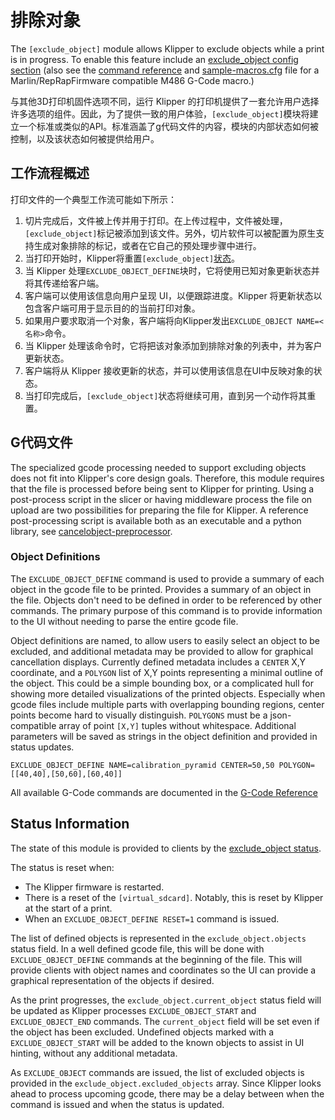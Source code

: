 # 排除对象

The `[exclude_object]` module allows Klipper to exclude objects while a print is in progress. To enable this feature include an [exclude_object config
section](Config_Reference.md#exclude_object) (also see the [command
reference](G-Codes.md#exclude-object) and [sample-macros.cfg](../config/sample-macros.cfg) file for a Marlin/RepRapFirmware compatible M486 G-Code macro.)

与其他3D打印机固件选项不同，运行 Klipper 的打印机提供了一套允许用户选择许多选项的组件。因此，为了提供一致的用户体验，`[exclude_object]`模块将建立一个标准或类似的API。标准涵盖了g代码文件的内容，模块的内部状态如何被控制，以及该状态如何被提供给用户。

## 工作流程概述

打印文件的一个典型工作流可能如下所示：

1. 切片完成后，文件被上传并用于打印。在上传过程中，文件被处理，`[exclude_object]`标记被添加到该文件。另外，切片软件可以被配置为原生支持生成对象排除的标记，或者在它自己的预处理步骤中进行。
1. 当打印开始时，Klipper将重置`[exclude_object]`[状态](Status_Reference.md#exclude_object)。
1. 当 Klipper 处理`EXCLUDE_OBJECT_DEFINE`块时，它将使用已知对象更新状态并将其传递给客户端。
1. 客户端可以使用该信息向用户呈现 UI，以便跟踪进度。Klipper 将更新状态以包含客户端可用于显示目的的当前打印对象。
1. 如果用户要求取消一个对象，客户端将向Klipper发出`EXCLUDE_OBJECT NAME=<名称>`命令。
1. 当 Klipper 处理该命令时，它将把该对象添加到排除对象的列表中，并为客户更新状态。
1. 客户端将从 Klipper 接收更新的状态，并可以使用该信息在UI中反映对象的状态。
1. 当打印完成后，`[exclude_object]`状态将继续可用，直到另一个动作将其重置。

## G代码文件

The specialized gcode processing needed to support excluding objects does not fit into Klipper's core design goals. Therefore, this module requires that the file is processed before being sent to Klipper for printing. Using a post-process script in the slicer or having middleware process the file on upload are two possibilities for preparing the file for Klipper. A reference post-processing script is available both as an executable and a python library, see [cancelobject-preprocessor](https://github.com/kageurufu/cancelobject-preprocessor).

### Object Definitions

The `EXCLUDE_OBJECT_DEFINE` command is used to provide a summary of each object in the gcode file to be printed. Provides a summary of an object in the file. Objects don't need to be defined in order to be referenced by other commands. The primary purpose of this command is to provide information to the UI without needing to parse the entire gcode file.

Object definitions are named, to allow users to easily select an object to be excluded, and additional metadata may be provided to allow for graphical cancellation displays. Currently defined metadata includes a `CENTER` X,Y coordinate, and a `POLYGON` list of X,Y points representing a minimal outline of the object. This could be a simple bounding box, or a complicated hull for showing more detailed visualizations of the printed objects. Especially when gcode files include multiple parts with overlapping bounding regions, center points become hard to visually distinguish. `POLYGONS` must be a json-compatible array of point `[X,Y]` tuples without whitespace. Additional parameters will be saved as strings in the object definition and provided in status updates.

`EXCLUDE_OBJECT_DEFINE NAME=calibration_pyramid CENTER=50,50 POLYGON=[[40,40],[50,60],[60,40]]`

All available G-Code commands are documented in the [G-Code
Reference](./G-Codes.md#excludeobject)

## Status Information

The state of this module is provided to clients by the [exclude_object
status](Status_Reference.md#exclude_object).

The status is reset when:

- The Klipper firmware is restarted.
- There is a reset of the `[virtual_sdcard]`. Notably, this is reset by Klipper at the start of a print.
- When an `EXCLUDE_OBJECT_DEFINE RESET=1` command is issued.

The list of defined objects is represented in the `exclude_object.objects` status field. In a well defined gcode file, this will be done with `EXCLUDE_OBJECT_DEFINE` commands at the beginning of the file. This will provide clients with object names and coordinates so the UI can provide a graphical representation of the objects if desired.

As the print progresses, the `exclude_object.current_object` status field will be updated as Klipper processes `EXCLUDE_OBJECT_START` and `EXCLUDE_OBJECT_END` commands. The `current_object` field will be set even if the object has been excluded. Undefined objects marked with a `EXCLUDE_OBJECT_START` will be added to the known objects to assist in UI hinting, without any additional metadata.

As `EXCLUDE_OBJECT` commands are issued, the list of excluded objects is provided in the `exclude_object.excluded_objects` array. Since Klipper looks ahead to process upcoming gcode, there may be a delay between when the command is issued and when the status is updated.
